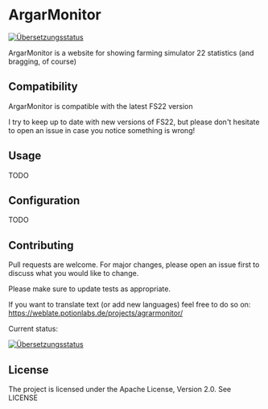 # ArgarMonitor

[![Übersetzungsstatus](https://weblate.potionlabs.de/widgets/agrarmonitor/-/svg-badge.svg)](https://weblate.potionlabs.de/engage/agrarmonitor/)

ArgarMonitor is a website for showing farming simulator 22 statistics (and bragging, of course)

## Compatibility
ArgarMonitor is compatible with the latest FS22 version

I try to keep up to date with new versions of FS22, but please don't hesitate to open an issue in case you notice something is wrong!

## Usage
TODO

## Configuration
TODO

## Contributing
Pull requests are welcome. For major changes, please open an issue first to discuss what you would like to change.

Please make sure to update tests as appropriate.

If you want to translate text (or add new languages) feel free to do so on: https://weblate.potionlabs.de/projects/agrarmonitor/

Current status:

[![Übersetzungsstatus](https://weblate.potionlabs.de/widgets/agrarmonitor/-/multi-auto.svg)](https://weblate.potionlabs.de/engage/agrarmonitor/)

## License
The project is licensed under the Apache License, Version 2.0. See LICENSE